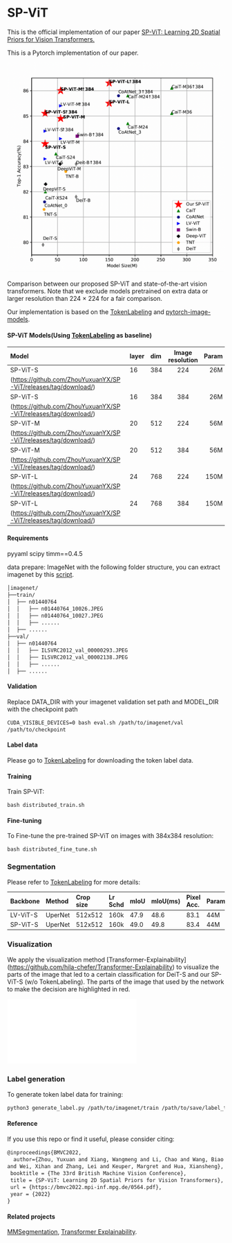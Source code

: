 # SP-ViT
This is the official implementation of our paper [SP-ViT: Learning 2D Spatial Priors for Vision Transformers.](https://arxiv.org/pdf/2206.07662.pdf)

This is a Pytorch implementation of our paper. 

![Compare](intro.png)

Comparison between our proposed SP-ViT and state-of-the-art vision transformers. Note that we exclude models pretrained on extra data or larger
resolution than 224 × 224 for a fair comparison.

Our implementation is based on the [TokenLabeling](https://github.com/zihangJiang/TokenLabeling) and [pytorch-image-models](https://github.com/rwightman/pytorch-image-models).

#### SP-ViT Models(Using [TokenLabeling](https://github.com/zihangJiang/TokenLabeling) as baseline)

| Model                           | layer | dim  | Image resolution |  Param  | Top 1 |Download |
| :------------------------------ | :---- | :--- | :--------------: |-------: | ----: |   ----: |
| SP-ViT-S                        | 16    | 384  |       224        |  26M |  83.9 |[link]
(https://github.com/ZhouYuxuanYX/SP-ViT/releases/tag/download/) |
| SP-ViT-S                        | 16    | 384  |       384        |  26M |  85.1 |[link]
(https://github.com/ZhouYuxuanYX/SP-ViT/releases/tag/download/) |
| SP-ViT-M                        | 20    | 512  |       224        |  56M |  84.9 |[link]
(https://github.com/ZhouYuxuanYX/SP-ViT/releases/tag/download/) |
| SP-ViT-M                        | 20    | 512  |       384        |  56M |  86.0 |[link]
(https://github.com/ZhouYuxuanYX/SP-ViT/releases/tag/download/) |
| SP-ViT-L                        | 24    | 768  |       224        | 150M |  85.5 |[link]
(https://github.com/ZhouYuxuanYX/SP-ViT/releases/tag/download/) |
| SP-ViT-L                        | 24    | 768  |       384        | 150M |  86.3 |[link]
(https://github.com/ZhouYuxuanYX/SP-ViT/releases/tag/download/) |

#### Requirements
pyyaml
scipy
timm==0.4.5

data prepare: ImageNet with the following folder structure, you can extract imagenet by this [script](https://gist.github.com/BIGBALLON/8a71d225eff18d88e469e6ea9b39cef4).

```
│imagenet/
├──train/
│  ├── n01440764
│  │   ├── n01440764_10026.JPEG
│  │   ├── n01440764_10027.JPEG
│  │   ├── ......
│  ├── ......
├──val/
│  ├── n01440764
│  │   ├── ILSVRC2012_val_00000293.JPEG
│  │   ├── ILSVRC2012_val_00002138.JPEG
│  │   ├── ......
│  ├── ......
```

#### Validation
Replace DATA_DIR with your imagenet validation set path and MODEL_DIR with the checkpoint path
```
CUDA_VISIBLE_DEVICES=0 bash eval.sh /path/to/imagenet/val /path/to/checkpoint
```

#### Label data

Please go to [TokenLabeling](https://github.com/zihangJiang/TokenLabeling) for downloading the token label data.

#### Training

Train SP-ViT: 

```
bash distributed_train.sh
```

#### Fine-tuning

To Fine-tune the pre-trained SP-ViT on images with 384x384 resolution:
```
bash distributed_fine_tune.sh
```

### Segmentation

Please refer to [TokenLabeling](https://github.com/zihangJiang/TokenLabeling) for more details:

| Backbone                        | Method  | Crop size | Lr Schd |  mIoU   |  mIoU(ms) | Pixel Acc.| Param |
| :------------------------------ | :------ | :-------- | :------ |:------- |:--------- | :-------- | :---- |
| LV-ViT-S                        | UperNet |  512x512  |   160k  |  47.9   |    48.6   |   83.1    |  44M  |
| SP-ViT-S                        | UperNet |  512x512  |   160k  |  49.0   |    49.8   |   83.4    |  44M  |


### Visualization

We apply the visualization method [Transformer-Explainability] (https://github.com/hila-chefer/Transformer-Explainability) to visualize the parts of the image that led to a certain classification for DeiT-S and our SP-ViT-S (w/o TokenLabeling). The parts of the image that used by the network to make the decision are highlighted in red.

![Compare](figures/vis_spvit.pdf)

### Label generation
To generate token label data for training:
```bash
python3 generate_label.py /path/to/imagenet/train /path/to/save/label_top5_train_nfnet --model dm_nfnet_f6 --pretrained --img-size 576 -b 32 --crop-pct 1.0
```

#### Reference
If you use this repo or find it useful, please consider citing:
```
@inproceedings{BMVC2022,
  author={Zhou, Yuxuan and Xiang, Wangmeng and Li, Chao and Wang, Biao and Wei, Xihan and Zhang, Lei and Keuper, Margret and Hua, Xiansheng},
 booktitle = {The 33rd British Machine Vision Conference},
 title = {SP-ViT: Learning 2D Spatial Priors for Vision Transformers},
 url = {https://bmvc2022.mpi-inf.mpg.de/0564.pdf},
 year = {2022}
}
```

#### Related projects
[MMSegmentation](https://github.com/open-mmlab/mmsegmentation), [Transformer Explainability](https://github.com/hila-chefer/Transformer-Explainability).

